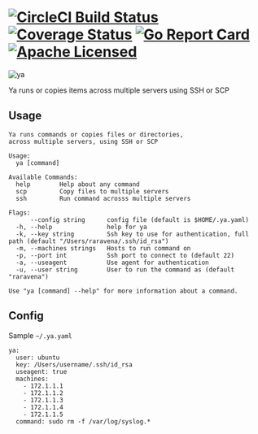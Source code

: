 # [![CircleCI Build Status](https://circleci.com/gh/raravena80/ya.svg?style=shield)](https://circleci.com/gh/raravena80/ya) [![Coverage Status](https://coveralls.io/repos/github/raravena80/ya/badge.svg?branch=master)](https://coveralls.io/github/raravena80/ya?branch=master) [![Go Report Card](https://goreportcard.com/badge/github.com/raravena80/ya)](https://goreportcard.com/report/github.com/raravena80/ya) [![Apache Licensed](https://img.shields.io/badge/license-Apache2.0-blue.svg)](https://raw.githubusercontent.com/raravena80/ya/master/LICENSE)

![ya](https://user-images.githubusercontent.com/7659560/32466351-7f0fec64-c2fb-11e7-8299-1aad4fbdd28e.png)


Ya runs or copies items across multiple servers using SSH or SCP

## Usage
```
Ya runs commands or copies files or directories,
across multiple servers, using SSH or SCP

Usage:
  ya [command]

Available Commands:
  help        Help about any command
  scp         Copy files to multiple servers
  ssh         Run command acrosss multiple servers

Flags:
      --config string      config file (default is $HOME/.ya.yaml)
  -h, --help               help for ya
  -k, --key string         Ssh key to use for authentication, full path (default "/Users/raravena/.ssh/id_rsa")
  -m, --machines strings   Hosts to run command on
  -p, --port int           Ssh port to connect to (default 22)
  -a, --useagent           Use agent for authentication
  -u, --user string        User to run the command as (default "raravena")

Use "ya [command] --help" for more information about a command.
```

## Config

Sample `~/.ya.yaml`

```
ya:
  user: ubuntu
  key: /Users/username/.ssh/id_rsa
  useagent: true
  machines:
    - 172.1.1.1
    - 172.1.1.2
    - 172.1.1.3
    - 172.1.1.4
    - 172.1.1.5
  command: sudo rm -f /var/log/syslog.*
```
